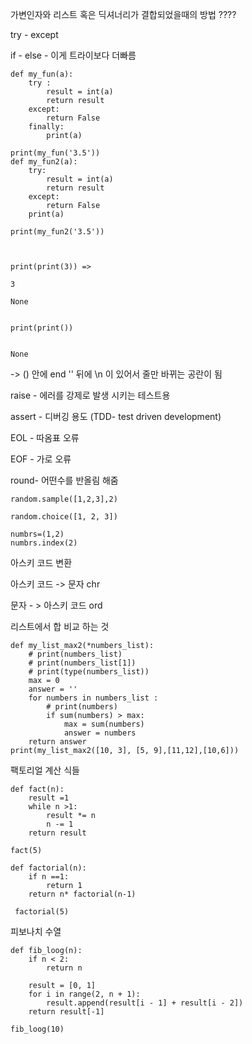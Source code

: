 가변인자와 리스트 혹은 딕셔너리가 결합되었을때의 방법 ????

try - except 

if - else - 이게 트라이보다 더빠름 

```
def my_fun(a):
    try :
        result = int(a)
        return result
    except:
        return False
    finally:
        print(a)

print(my_fun('3.5'))
def my_fun2(a):
    try:
        result = int(a)
        return result
    except:
        return False
    print(a)

print(my_fun2('3.5'))
```

```


print(print(3)) =>

3 

None
```



```

print(print())


None
```

-> () 안에 end '' 뒤에 \n  이 있어서 줄만 바뀌는 공란이 됨 



raise - 에러를 강제로 발생 시키는 테스트용 

assert - 디버깅 용도 (TDD- test driven development)



EOL - 따옴표 오류 

EOF - 가로 오류

round-  어떤수를 반올림 해줌

```
random.sample([1,2,3],2)
```

 ```
 random.choice([1, 2, 3])
 ```



```
numbrs=(1,2)
numbrs.index(2)
```



아스키 코드 변환 

아스키 코드 -> 문자  chr 

문자 - > 아스키 코드 ord



리스트에서 합 비교 하는 것 

```
def my_list_max2(*numbers_list):
    # print(numbers_list)
    # print(numbers_list[1])
    # print(type(numbers_list))
    max = 0
    answer = ''
    for numbers in numbers_list :
        # print(numbers)
        if sum(numbers) > max:
            max = sum(numbers)
            answer = numbers
    return answer
print(my_list_max2([10, 3], [5, 9],[11,12],[10,6]))
```



팩토리얼 계산 식들

```
def fact(n):
    result =1
    while n >1:
        result *= n 
        n -= 1
    return result
    
fact(5)
```

```
def factorial(n):
    if n ==1:
        return 1
    return n* factorial(n-1)
    
 factorial(5)
```



피보나치 수열 

```
def fib_loog(n):
    if n < 2:
        return n

    result = [0, 1]
    for i in range(2, n + 1):
        result.append(result[i - 1] + result[i - 2])
    return result[-1] 
   
fib_loog(10)
```



